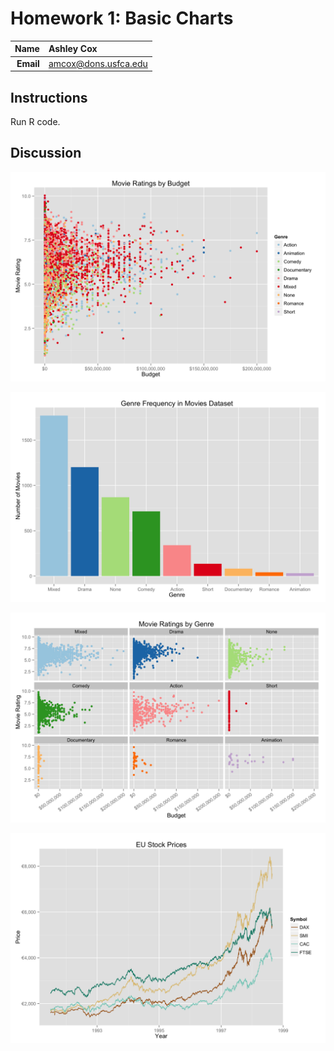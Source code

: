 Homework 1: Basic Charts
========================

| **Name**  | Ashley Cox |
|----------:|:-------------|
| **Email** | amcox@dons.usfca.edu |

## Instructions ##

Run R code.

## Discussion ##

![](hw1-scatter.png)


![](hw1-bar.png)


![](hw1-multiples.png)


![](hw1-multiline.png)
